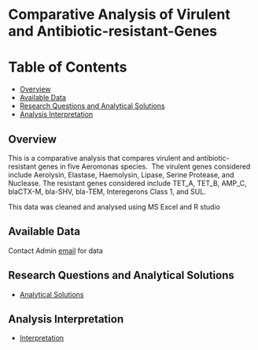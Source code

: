 # Comparative Analysis of Virulent and Antibiotic-resistant-Genes

# Table of Contents
- [Overview](https://github.com/temidataspot/Virulent-Antibiotic-resistant-Genes#overview)
- [Available Data](https://github.com/temidataspot/Virulent-Antibiotic-resistant-Genes#available-data)
- [Research Questions and Analytical Solutions](https://github.com/temidataspot/Virulent-Antibiotic-resistant-Genes#research-questions-and-analytical-solutions)
- [Analysis Interpretation](https://github.com/temidataspot/Virulent-Antibiotic-resistant-Genes#analysis-interpretation)

## Overview
This  is a comparative analysis that compares virulent and antibiotic-resistant genes in five Aeromonas species. 
The virulent genes considered include Aerolysin, Elastase, Haemolysin, Lipase, Serine Protease, and Nuclease. 
The resistant genes considered include TET_A, TET_B, AMP_C, blaCTX-M, bla-SHV, bla-TEM, Interegerons Class 1, and SUL.

This data was cleaned and analysed using MS Excel and R studio

## Available Data
Contact Admin [email](mailto:globaltemi98@gmail.com) for data

## Research Questions and Analytical Solutions

- [Analytical Solutions](https://github.com/temidataspot/Virulent-Antibiotic-resistant-Genes/blob/main/Research%20Questions%20and%20Answers.md)

## Analysis Interpretation

- [Interpretation](https://github.com/temidataspot/Virulent-Antibiotic-resistant-Genes/blob/main/Interpretation.md)
